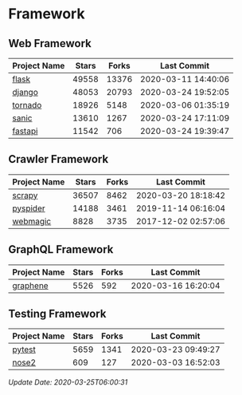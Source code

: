 # Framework

## Web Framework

| Project Name | Stars | Forks | Last Commit |
| ------------ | ----- | ----- | ----------- |
| [flask](https://github.com/pallets/flask) | 49558 | 13376 | 2020-03-11 14:40:06 |
| [django](https://github.com/django/django) | 48053 | 20793 | 2020-03-24 19:52:05 |
| [tornado](https://github.com/tornadoweb/tornado) | 18926 | 5148 | 2020-03-06 01:35:19 |
| [sanic](https://github.com/huge-success/sanic) | 13610 | 1267 | 2020-03-24 17:11:09 |
| [fastapi](https://github.com/tiangolo/fastapi) | 11542 | 706 | 2020-03-24 19:39:47 |

## Crawler Framework

| Project Name | Stars | Forks | Last Commit |
| ------------ | ----- | ----- | ----------- |
| [scrapy](https://github.com/scrapy/scrapy) | 36507 | 8462 | 2020-03-20 18:18:42 |
| [pyspider](https://github.com/binux/pyspider) | 14188 | 3461 | 2019-11-14 06:16:04 |
| [webmagic](https://github.com/code4craft/webmagic) | 8828 | 3735 | 2017-12-02 02:57:06 |

## GraphQL Framework

| Project Name | Stars | Forks | Last Commit |
| ------------ | ----- | ----- | ----------- |
| [graphene](https://github.com/graphql-python/graphene) | 5526 | 592 | 2020-03-16 16:20:04 |

## Testing Framework

| Project Name | Stars | Forks | Last Commit |
| ------------ | ----- | ----- | ----------- |
| [pytest](https://github.com/pytest-dev/pytest) | 5659 | 1341 | 2020-03-23 09:49:27 |
| [nose2](https://github.com/nose-devs/nose2) | 609 | 127 | 2020-03-03 16:52:03 |

*Update Date: 2020-03-25T06:00:31*